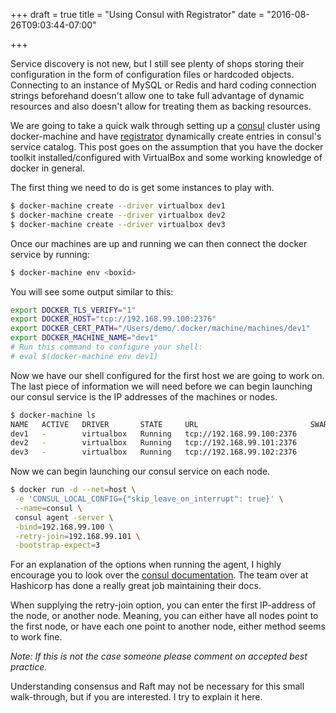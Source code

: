 +++
draft = true
title = "Using Consul with Registrator"
date = "2016-08-26T09:03:44-07:00"

+++

Service discovery is not new, but I still see plenty of shops storing their configuration in the form of configuration files or hardcoded objects. Connecting to an instance of MySQL or Redis and hard coding connection strings beforehand doesn't allow one to take full advantage of dynamic resources and also doesn't allow for treating them as backing resources.



We are going to take a quick walk through setting up a [consul](consul.io) cluster using docker-machine and have [registrator](http://gliderlabs.com/registrator/latest/) dynamically create entries in consul's service catalog. This post goes on the assumption that you have the docker toolkit installed/configured with VirtualBox and some working knowledge of docker in general.



The first thing we need to do is get some instances to play with.

```bash
$ docker-machine create --driver virtualbox dev1
$ docker-machine create --driver virtualbox dev2
$ docker-machine create --driver virtualbox dev3
```

Once our machines are up and running we can then connect the docker service by running:

```bash
$ docker-machine env <boxid>
```

You will see some output similar to this:

```bash
export DOCKER_TLS_VERIFY="1"
export DOCKER_HOST="tcp://192.168.99.100:2376"
export DOCKER_CERT_PATH="/Users/demo/.docker/machine/machines/dev1"
export DOCKER_MACHINE_NAME="dev1"
# Run this command to configure your shell: 
# eval $(docker-machine env dev1)
```

Now we have our shell configured for the first host we are going to work on. The last piece of information we will need before we can begin launching our consul service is the IP addresses of the machines or nodes.

```bash
$ docker-machine ls
NAME   ACTIVE   DRIVER       STATE     URL                         SWARM   DOCKER    ERRORS
dev1   -        virtualbox   Running   tcp://192.168.99.100:2376           v1.12.1   
dev2   -        virtualbox   Running   tcp://192.168.99.101:2376           v1.12.1   
dev3   -        virtualbox   Running   tcp://192.168.99.102:2376           v1.12.1      
```

Now we can begin launching our consul service on each node.

```bash
$ docker run -d --net=host \
 -e 'CONSUL_LOCAL_CONFIG={"skip_leave_on_interrupt": true}' \
 --name=consul \
 consul agent -server \
 -bind=192.168.99.100 \
 -retry-join=192.168.99.101 \
 -bootstrap-expect=3 
```



For an explanation of the options when running the agent, I highly encourage you to look over the [consul documentation](https://www.consul.io/docs/agent/options.html). The team over at Hashicorp has done a really great job maintaining their docs. 

When supplying the retry-join option, you can enter the first IP-address of the node, or another node. Meaning, you can either have all nodes point to the first node, or have each one point to another node, either method seems to work fine. 

*Note: If this is not the case someone please comment on accepted best practice.*

Understanding consensus and Raft may not be necessary for this small walk-through, but if you are interested. I try to explain it here.



